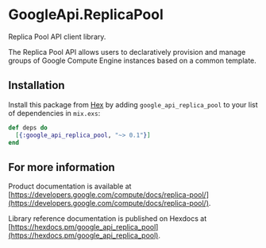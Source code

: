 # GoogleApi.ReplicaPool

Replica Pool API client library.

The Replica Pool API allows users to declaratively provision and manage groups of Google Compute Engine instances based on a common template.

## Installation

Install this package from [Hex](https://hex.pm) by adding
`google_api_replica_pool` to your list of dependencies in `mix.exs`:

```elixir
def deps do
  [{:google_api_replica_pool, "~> 0.1"}]
end
```

## For more information

Product documentation is available at [https://developers.google.com/compute/docs/replica-pool/](https://developers.google.com/compute/docs/replica-pool/).

Library reference documentation is published on Hexdocs at
[https://hexdocs.pm/google_api_replica_pool](https://hexdocs.pm/google_api_replica_pool).
